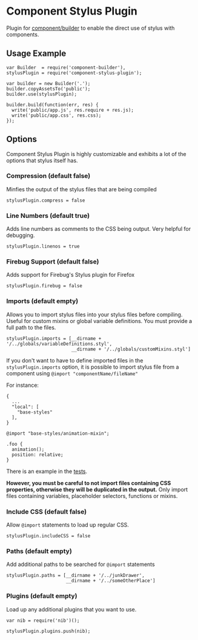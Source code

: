 # Component Stylus Plugin

Plugin for [component/builder](http://github.com/component/builder.js) to enable the direct use of stylus with components.


## Usage Example

    var Builder  = require('component-builder'),
    stylusPlugin = require('component-stylus-plugin');

    var builder = new Builder('.');
    builder.copyAssetsTo('public');
    builder.use(stylusPlugin);

    builder.build(function(err, res) {
      write('public/app.js', res.require + res.js);
      write('public/app.css', res.css);
    });

## Options

Component Stylus Plugin is highly customizable and exhibits a lot of the options that stylus itself has.

### Compression (default false)

Minfies the output of the stylus files that are being compiled

    stylusPlugin.compress = false

### Line Numbers (default true)

Adds line numbers as comments to the CSS being output. Very helpful for debugging.

    stylusPlugin.linenos = true

### Firebug Support (default false)

Adds support for Firebug's Stylus plugin for Firefox

    stylusPlugin.firebug = false

### Imports (default empty)

Allows you to import stylus files into your stylus files before compiling. Useful for custom mixins or global
variable definitions. You must provide a full path to the files.

    stylusPlugin.imports = [__dirname + '/../globals/variableDefinitions.styl',
                            __dirname + '/../globals/customMixins.styl']

If you don't want to have to define imported files in the `stylusPlugin.imports` option, it is possible to import stylus file from a component using `@import "componentName/fileName"`

For instance:
```
{
  ...
  "local": [
    "base-styles"
  ],
}
```

```
@import "base-styles/animation-mixin";

.foo {
  animation();
  position: relative;
}
```

There is an example in the [tests](https://github.com/rschmukler/component-stylus-plugin/tree/master/test/fixtures/with-import).

**However, you must be careful to not import files containing CSS properties, otherwise they will be duplicated in the output.**
Only import files containing variables, placeholder selectors, functions or mixins.

### Include CSS (default false)

Allow `@import` statements to load up regular CSS.

    stylusPlugin.includeCSS = false

### Paths (default empty)

Add additional paths to be searched for `@import` statements

    stylusPlugin.paths = [__dirname + '/../junkDrawer',
                          __dirname + '/../someOtherPlace']

### Plugins (default empty)

Load up any additional plugins that you want to use.

    var nib = require('nib')();

    stylusPlugin.plugins.push(nib);
